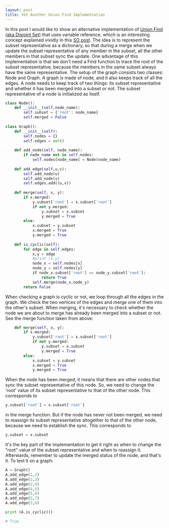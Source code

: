 ```yaml
---
layout: post
title: Yet Another Union Find Implementation
---
```


In this post I would like to show an alternative implementation of [Union Find (aka Disjoint Set)](https://en.wikipedia.org/wiki/Disjoint-set_data_structure) that uses variable reference, which is an interesting concept explained vividly in this [SO post](https://stackoverflow.com/questions/986006/how-do-i-pass-a-variable-by-reference#:~:text=Reference%20values%20are%20hidden%20in,references%20to%20the%20target%20objects.). The idea is to represent the subset representative as a dictionary, so that during a merge when we update the subset representative of any member in the subset, all the other members in that subset sync the update. One advantage of this implementation is that we don't need a Find function to trace the root of the subset representative, because the members in the same subset always have the same representative. The setup of the graph consists two classes: Node and Graph. A graph is made of node, and it also keeps track of all the edges. A node needs to keep track of two things: its subset representative and whether it has been merged into a subset or not. The subset representative of a node is initialized as itself. 

```python
class Node():
    def __init__(self,node_name):
        self.subset = {'root': node_name}
        self.merged = False
        
class Graph():
    def __init__(self):
        self.nodes = {}
        self.edges = set()
    
    def add_node(self, node_name):
        if node_name not in self.nodes:
            self.nodes[node_name] = Node(node_name)
            
    def add_edge(self,u,v):
        self.add_node(u)
        self.add_node(v)
        self.edges.add((u,v))
            
    def merge(self, x, y):
        if x.merged:
            y.subset['root'] = x.subset['root']
            if not y.merged:
                y.subset = x.subset
                y.merged = True
        else:
            x.subset = y.subset
            x.merged = True
            y.merged = True
            
    def is_cyclic(self):
        for edge in self.edges:
            x,y = edge
            #print (x,y)
            node_x = self.nodes[x]
            node_y = self.nodes[y]
            if node_x.subset['root'] == node_y.subset['root']:
                return True
            self.merge(node_x,node_y)
        return False
```

When checking a graph is cyclic or not, we loop through all the edges in the graph. We check the two vertices of the edges and merge one of them into the other's subset. When merging, it's necessary to check whether the node we are about to merge has already been merged into a subset or not. See the merge function taken from above:
```python
    def merge(self, x, y):
        if x.merged:
            y.subset['root'] = x.subset['root']
            if not y.merged:
                y.subset = x.subset
                y.merged = True
        else:
            x.subset = y.subset
            x.merged = True
            y.merged = True
```

When the node has been merged, it means that there are other nodes that sync the subset representative of this node. So, we need to change the 'root' value of its subset representative to that of the other node. This corresponds to 
```python
y.subset['root'] = x.subset['root']
```
in the merge function. But if the node has never not been merged, we need to reassign its subset representative altogether to that of the other node, because we need to establish the sync. This corresponds to 
```python
y.subset = x.subset
```
It's the key part of the implementation to get it right as when to change the "root" value of the subset representative and when to reassign it. Afterwards, remember to update the merged status of the node, and that's it. To test it on a graph:
```python
A = Graph()
A.add_edge(1,2)
A.add_edge(2,3) 
A.add_edge(2,4)
A.add_edge(4,5)
A.add_edge(5,6) 
A.add_edge(5,7)
A.add_edge(3,6)

print (A.is_cyclic())

# True
```

